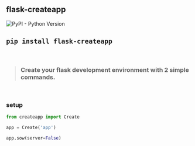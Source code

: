 ## flask-createapp

![PyPI - Python Version](https://img.shields.io/pypi/pyversions/flask-createapp)

 
## `pip install flask-createapp`
 

<br>

> ### Create your flask development environment with 2 simple commands.

<br>

### setup

```python
from createapp import Create

app = Create('app')

app.sow(server=False)

```

<br>


